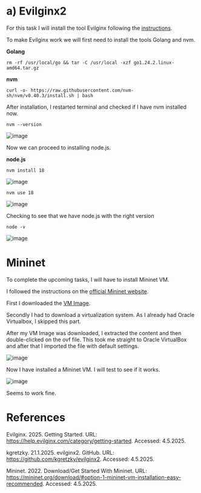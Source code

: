 # a) Evilginx2
For this task I will install the tool Evilginx following the [instructions](https://help.evilginx.com/pro/installation/local).

To make Evilginx work we will first need to install the tools Golang and nvm.

**Golang**

    rm -rf /usr/local/go && tar -C /usr/local -xzf go1.24.2.linux-amd64.tar.gz


**nvm**

    curl -o- https://raw.githubusercontent.com/nvm-sh/nvm/v0.40.3/install.sh | bash

After installation, I restarted terminal and checked if I have nvm installed now.

    nvm --version

![image](https://github.com/user-attachments/assets/004e50ac-3ad1-4b78-b95e-a049b9f43a73)

Now we can proceed to installing node.js.

**node.js**

    nvm install 18

![image](https://github.com/user-attachments/assets/336b06af-6bae-4076-a236-459cb8f8feb9)

    nvm use 18
    
![image](https://github.com/user-attachments/assets/af09ef48-eff2-46fc-92e3-ee4e1af97b86)

Checking to see that we have node.js with the right version

    node -v

![image](https://github.com/user-attachments/assets/4b0c4b3c-e61d-49eb-b0cc-4e6a6c68509a)



# Mininet
To complete the upcoming tasks, I will have to install Mininet VM.

I followed the instructions on the [official Mininet website](https://mininet.org/download/#option-1-mininet-vm-installation-easy-recommended).

First I downloaded the [VM Image](https://github.com/mininet/mininet/releases/download/2.3.0/mininet-2.3.0-210211-ubuntu-20.04.1-legacy-server-amd64-ovf.zip).

Secondly I had to download a virtualization system. As I already had Oracle Virtualbox, I skipped this part.

After my VM Image was downloaded, I extracted the content and then double-clicked on the ovf file. This took me straight to Oracle VirtualBox and after that I imported the file with default settings.

![image](https://github.com/user-attachments/assets/716e28fb-aac3-4e55-87ea-c64a9d37b6a5)

Now I have installed a Mininet VM. I will test to see if it works.

![image](https://github.com/user-attachments/assets/d39ff571-981b-4730-a278-584718591009)

Seems to work fine.


# References

Evilginx. 2025. Getting Started. URL: https://help.evilginx.com/category/getting-started. Accessed: 4.5.2025.

kgretzky. 21.1.2025. evilginx2. GitHub. URL: https://github.com/kgretzky/evilginx2. Accessed: 4.5.2025.

Mininet. 2022. Download/Get Started With Mininet. URL: https://mininet.org/download/#option-1-mininet-vm-installation-easy-recommended. Accessed: 4.5.2025.

